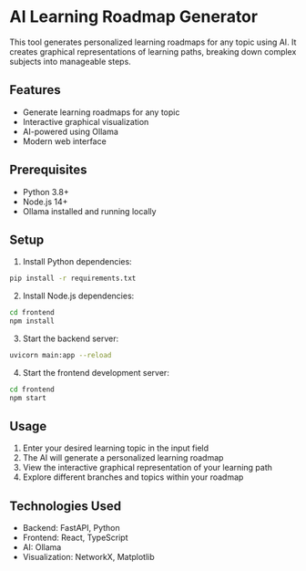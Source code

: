 # AI Learning Roadmap Generator

This tool generates personalized learning roadmaps for any topic using AI. It creates graphical representations of learning paths, breaking down complex subjects into manageable steps.

## Features
- Generate learning roadmaps for any topic
- Interactive graphical visualization
- AI-powered using Ollama
- Modern web interface

## Prerequisites
- Python 3.8+
- Node.js 14+
- Ollama installed and running locally

## Setup

1. Install Python dependencies:
```bash
pip install -r requirements.txt
```

2. Install Node.js dependencies:
```bash
cd frontend
npm install
```

3. Start the backend server:
```bash
uvicorn main:app --reload
```

4. Start the frontend development server:
```bash
cd frontend
npm start
```

## Usage
1. Enter your desired learning topic in the input field
2. The AI will generate a personalized learning roadmap
3. View the interactive graphical representation of your learning path
4. Explore different branches and topics within your roadmap

## Technologies Used
- Backend: FastAPI, Python
- Frontend: React, TypeScript
- AI: Ollama
- Visualization: NetworkX, Matplotlib 